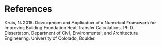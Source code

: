 # References

Kruis, N. 2015. Development and Application of a Numerical Framework for Improving Building Foundation Heat Transfer Calculations. Ph.D. Dissertation. Department of Civil, Environmental, and Architectural Engineering. University of Colorado, Boulder.
